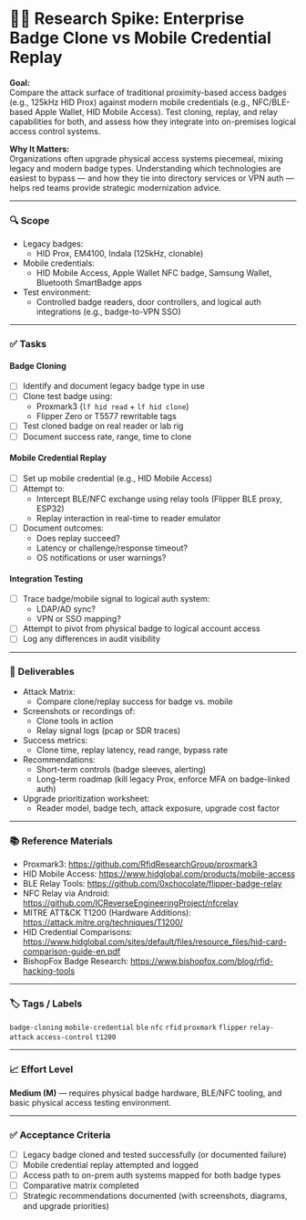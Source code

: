 # 🪪📱 Research Spike: Enterprise Badge Clone vs Mobile Credential Replay

**Goal:**  
Compare the attack surface of traditional proximity-based access badges (e.g., 125kHz HID Prox) against modern mobile credentials (e.g., NFC/BLE-based Apple Wallet, HID Mobile Access). Test cloning, replay, and relay capabilities for both, and assess how they integrate into on-premises logical access control systems.

**Why It Matters:**  
Organizations often upgrade physical access systems piecemeal, mixing legacy and modern badge types. Understanding which technologies are easiest to bypass — and how they tie into directory services or VPN auth — helps red teams provide strategic modernization advice.

---

### 🔍 Scope
- Legacy badges:
  - HID Prox, EM4100, Indala (125kHz, clonable)
- Mobile credentials:
  - HID Mobile Access, Apple Wallet NFC badge, Samsung Wallet, Bluetooth SmartBadge apps
- Test environment:
  - Controlled badge readers, door controllers, and logical auth integrations (e.g., badge-to-VPN SSO)

---

### ✅ Tasks
#### Badge Cloning
- [ ] Identify and document legacy badge type in use
- [ ] Clone test badge using:
  - Proxmark3 (`lf hid read` + `lf hid clone`)
  - Flipper Zero or T5577 rewritable tags
- [ ] Test cloned badge on real reader or lab rig
- [ ] Document success rate, range, time to clone

#### Mobile Credential Replay
- [ ] Set up mobile credential (e.g., HID Mobile Access)
- [ ] Attempt to:
  - Intercept BLE/NFC exchange using relay tools (Flipper BLE proxy, ESP32)
  - Replay interaction in real-time to reader emulator
- [ ] Document outcomes:
  - Does replay succeed? 
  - Latency or challenge/response timeout?
  - OS notifications or user warnings?

#### Integration Testing
- [ ] Trace badge/mobile signal to logical auth system:
  - LDAP/AD sync?
  - VPN or SSO mapping?
- [ ] Attempt to pivot from physical badge to logical account access
- [ ] Log any differences in audit visibility

---

### 🎯 Deliverables
- Attack Matrix:
  - Compare clone/replay success for badge vs. mobile
- Screenshots or recordings of:
  - Clone tools in action
  - Relay signal logs (pcap or SDR traces)
- Success metrics:
  - Clone time, replay latency, read range, bypass rate
- Recommendations:
  - Short-term controls (badge sleeves, alerting)
  - Long-term roadmap (kill legacy Prox, enforce MFA on badge-linked auth)
- Upgrade prioritization worksheet:
  - Reader model, badge tech, attack exposure, upgrade cost factor

---

### 📚 Reference Materials
- Proxmark3: https://github.com/RfidResearchGroup/proxmark3  
- HID Mobile Access: https://www.hidglobal.com/products/mobile-access  
- BLE Relay Tools: https://github.com/0xchocolate/flipper-badge-relay  
- NFC Relay via Android: https://github.com/ICReverseEngineeringProject/nfcrelay  
- MITRE ATT&CK T1200 (Hardware Additions): https://attack.mitre.org/techniques/T1200/  
- HID Credential Comparisons: https://www.hidglobal.com/sites/default/files/resource_files/hid-card-comparison-guide-en.pdf  
- BishopFox Badge Research: https://www.bishopfox.com/blog/rfid-hacking-tools

---

### 🏷️ Tags / Labels
`badge-cloning` `mobile-credential` `ble` `nfc` `rfid` `proxmark` `flipper` `relay-attack` `access-control` `t1200`

---

### 📈 Effort Level
**Medium (M)** — requires physical badge hardware, BLE/NFC tooling, and basic physical access testing environment.

---

### ✅ Acceptance Criteria
- [ ] Legacy badge cloned and tested successfully (or documented failure)
- [ ] Mobile credential replay attempted and logged
- [ ] Access path to on-prem auth systems mapped for both badge types
- [ ] Comparative matrix completed
- [ ] Strategic recommendations documented (with screenshots, diagrams, and upgrade priorities)